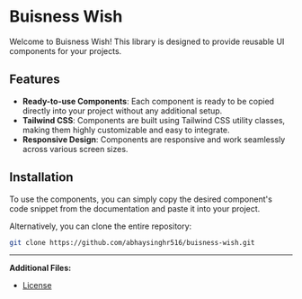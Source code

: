 # Buisness Wish

Welcome to Buisness Wish! This library is designed to provide reusable UI components for your projects.

## Features

- **Ready-to-use Components**: Each component is ready to be copied directly into your project without any additional setup.
- **Tailwind CSS**: Components are built using Tailwind CSS utility classes, making them highly customizable and easy to integrate.
- **Responsive Design**: Components are responsive and work seamlessly across various screen sizes.

## Installation

To use the components, you can simply copy the desired component's code snippet from the documentation and paste it into your project.

Alternatively, you can clone the entire repository:

```bash
git clone https://github.com/abhaysinghr516/buisness-wish.git
```

---

**Additional Files:**

- [License](LICENSE.md)
